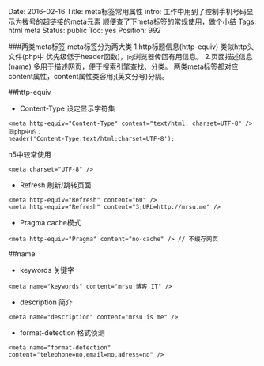 Date: 2016-02-16
Title: meta标签常用属性
intro: 工作中用到了控制手机号码显示为拨号的超链接的meta元素 <meta name="format-detection" content="telephone=no" /> 顺便查了下meta标签的常规使用，做个小结
Tags: html meta
Status: public
Toc: yes
Position: 992

###两类meta标签
meta标签分为两大类 1.http标题信息(http-equiv) 类似http头文件(php中 优先级低于header函数)，向浏览器传回有用信息。 2.页面描述信息(name) 多用于描述网页，便于搜索引擎查找、分类。 两类meta标签都对应content属性，content属性类容用;(英文分号)分隔。

##http-equiv
- Content-Type 设定显示字符集
```
<meta http-equiv="Content-Type" content="text/html; charset=UTF-8" />
同php中的：
header('Content-Type:text/html;charset=UTF-8');
```
h5中较常使用
```
<meta charset="UTF-8" />
```

- Refresh 刷新/跳转页面
```
<meta http-equiv="Refresh" content="60" />
<meta http-equiv="Refresh" content="3;URL=http://mrsu.me" />
```

- Pragma cache模式
```
<meta http-equiv="Pragma" content="no-cache" /> // 不缓存网页
```


##name
- keywords 关键字
```
<meta name="keywords" content="mrsu 博客 IT" />
```

- description 简介
```
<meta name="description" content="mrsu is me" />
```

- format-detection 格式侦测
```
<meta name="format-detection" content="telephone=no,email=no,adress=no" />
```
